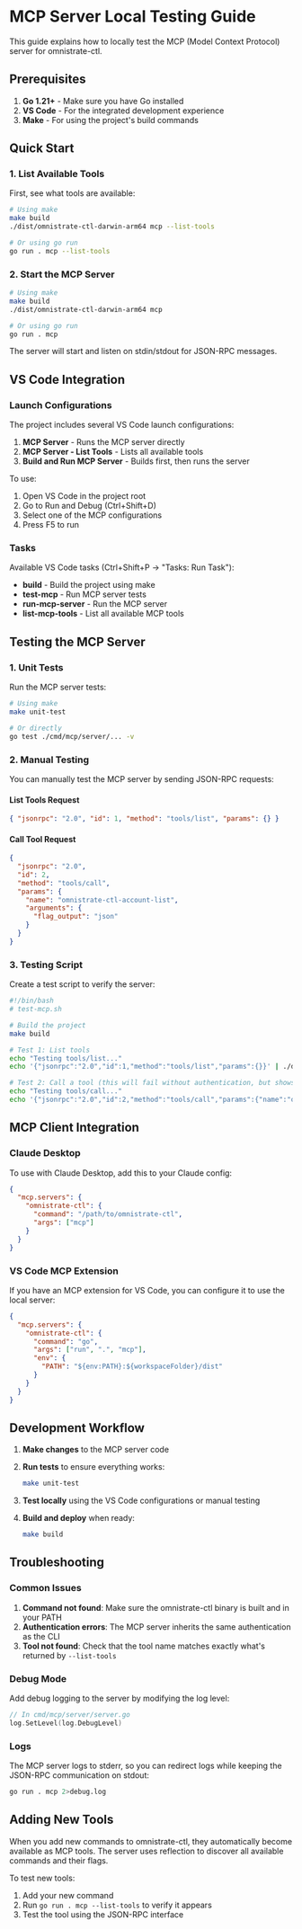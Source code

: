 # MCP Server Local Testing Guide

This guide explains how to locally test the MCP (Model Context Protocol) server for omnistrate-ctl.

## Prerequisites

1. **Go 1.21+** - Make sure you have Go installed
2. **VS Code** - For the integrated development experience
3. **Make** - For using the project's build commands

## Quick Start

### 1. List Available Tools

First, see what tools are available:

```bash
# Using make
make build
./dist/omnistrate-ctl-darwin-arm64 mcp --list-tools

# Or using go run
go run . mcp --list-tools
```

### 2. Start the MCP Server

```bash
# Using make
make build
./dist/omnistrate-ctl-darwin-arm64 mcp

# Or using go run
go run . mcp
```

The server will start and listen on stdin/stdout for JSON-RPC messages.

## VS Code Integration

### Launch Configurations

The project includes several VS Code launch configurations:

1. **MCP Server** - Runs the MCP server directly
2. **MCP Server - List Tools** - Lists all available tools
3. **Build and Run MCP Server** - Builds first, then runs the server

To use:

1. Open VS Code in the project root
2. Go to Run and Debug (Ctrl+Shift+D)
3. Select one of the MCP configurations
4. Press F5 to run

### Tasks

Available VS Code tasks (Ctrl+Shift+P → "Tasks: Run Task"):

- **build** - Build the project using make
- **test-mcp** - Run MCP server tests
- **run-mcp-server** - Run the MCP server
- **list-mcp-tools** - List all available MCP tools

## Testing the MCP Server

### 1. Unit Tests

Run the MCP server tests:

```bash
# Using make
make unit-test

# Or directly
go test ./cmd/mcp/server/... -v
```

### 2. Manual Testing

You can manually test the MCP server by sending JSON-RPC requests:

#### List Tools Request

```json
{ "jsonrpc": "2.0", "id": 1, "method": "tools/list", "params": {} }
```

#### Call Tool Request

```json
{
  "jsonrpc": "2.0",
  "id": 2,
  "method": "tools/call",
  "params": {
    "name": "omnistrate-ctl-account-list",
    "arguments": {
      "flag_output": "json"
    }
  }
}
```

### 3. Testing Script

Create a test script to verify the server:

```bash
#!/bin/bash
# test-mcp.sh

# Build the project
make build

# Test 1: List tools
echo "Testing tools/list..."
echo '{"jsonrpc":"2.0","id":1,"method":"tools/list","params":{}}' | ./dist/omnistrate-ctl-darwin-arm64 mcp

# Test 2: Call a tool (this will fail without authentication, but shows the call works)
echo "Testing tools/call..."
echo '{"jsonrpc":"2.0","id":2,"method":"tools/call","params":{"name":"omnistrate-ctl-account-list","arguments":{"flag_output":"json"}}}' | ./dist/omnistrate-ctl-darwin-arm64 mcp
```

## MCP Client Integration

### Claude Desktop

To use with Claude Desktop, add this to your Claude config:

```json
{
  "mcp.servers": {
    "omnistrate-ctl": {
      "command": "/path/to/omnistrate-ctl",
      "args": ["mcp"]
    }
  }
}
```

### VS Code MCP Extension

If you have an MCP extension for VS Code, you can configure it to use the local server:

```json
{
  "mcp.servers": {
    "omnistrate-ctl": {
      "command": "go",
      "args": ["run", ".", "mcp"],
      "env": {
        "PATH": "${env:PATH}:${workspaceFolder}/dist"
      }
    }
  }
}
```

## Development Workflow

1. **Make changes** to the MCP server code
2. **Run tests** to ensure everything works:

   ```bash
   make unit-test
   ```

3. **Test locally** using the VS Code configurations or manual testing
4. **Build and deploy** when ready:

   ```bash
   make build
   ```

## Troubleshooting

### Common Issues

1. **Command not found**: Make sure the omnistrate-ctl binary is built and in your PATH
2. **Authentication errors**: The MCP server inherits the same authentication as the CLI
3. **Tool not found**: Check that the tool name matches exactly what's returned by `--list-tools`

### Debug Mode

Add debug logging to the server by modifying the log level:

```go
// In cmd/mcp/server/server.go
log.SetLevel(log.DebugLevel)
```

### Logs

The MCP server logs to stderr, so you can redirect logs while keeping the JSON-RPC communication on stdout:

```bash
go run . mcp 2>debug.log
```

## Adding New Tools

When you add new commands to omnistrate-ctl, they automatically become available as MCP tools. The server uses reflection to discover all available commands and their flags.

To test new tools:

1. Add your new command
2. Run `go run . mcp --list-tools` to verify it appears
3. Test the tool using the JSON-RPC interface
